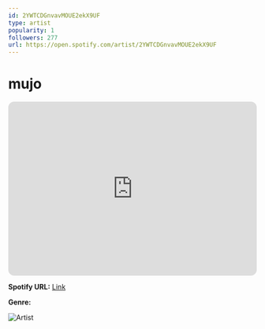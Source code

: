 ```yaml
---
id: 2YWTCDGnvavMOUE2ekX9UF
type: artist
popularity: 1
followers: 277
url: https://open.spotify.com/artist/2YWTCDGnvavMOUE2ekX9UF
---
```

# mujo

<iframe style="border-radius:12px" src="https://open.spotify.com/embed/artist/2YWTCDGnvavMOUE2ekX9UF" width="100%" height="352" frameBorder="0" allowfullscreen="" allow="autoplay; clipboard-write; encrypted-media; fullscreen; picture-in-picture" loading="lazy"></iframe>

**Spotify URL:** [Link](https://open.spotify.com/artist/2YWTCDGnvavMOUE2ekX9UF)

**Genre:** 

![Artist](https://i.scdn.co/image/ab6761610000e5eba5d658fc434818366627b28a)
